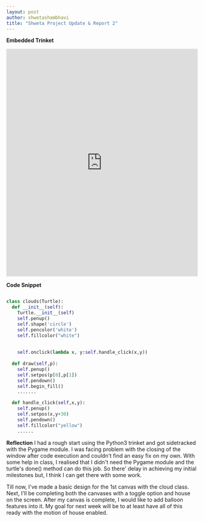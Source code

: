 ```yaml
---
layout: post
author: shwetashambhavi
title: "Shweta Project Update & Report 2"
---
```


**Embedded Trinket**
<iframe src="https://trinket.io/embed/pygame/2d3ea42077" width="100%" height="600" frameborder="0" marginwidth="0" marginheight="0" allowfullscreen></iframe>

**Code Snippet**
```python

class clouds(Turtle):
  def __init__(self):
    Turtle.__init__(self)
    self.penup()
    self.shape('circle')
    self.pencolor('white')
    self.fillcolor("white")
 
  
    self.onclick(lambda x, y:self.handle_click(x,y))
  
  def draw(self,p):
    self.penup()
    self.setpos(p[0],p[1])
    self.pendown()
    self.begin_fill()
    .......

  def handle_click(self,x,y):
    self.penup()
    self.setpos(x,y+30)
    self.pendown()
    self.fillcolor("yellow")
    ......
```   
**Reflection**
I had a rough start using the Python3 trinket and got sidetracked with the Pygame module. I was facing problem with the closing of the window after code execution and couldn't find an easy fix on my own. With some help in class, I realised that I didn't need the Pygame module and the turtle's done() method can do this job. So there' delay in achieving my initial milestones but, I think I can get there with some work. 

Till now, I've made a basic design for the 1st canvas with the cloud class. Next, I'll be completing both the canvases with a toggle option and house on the screen. After my canvas is complete, I would like to add balloon features into it. My goal for next week will be to at least have all of this ready with the motion of house enabled.
